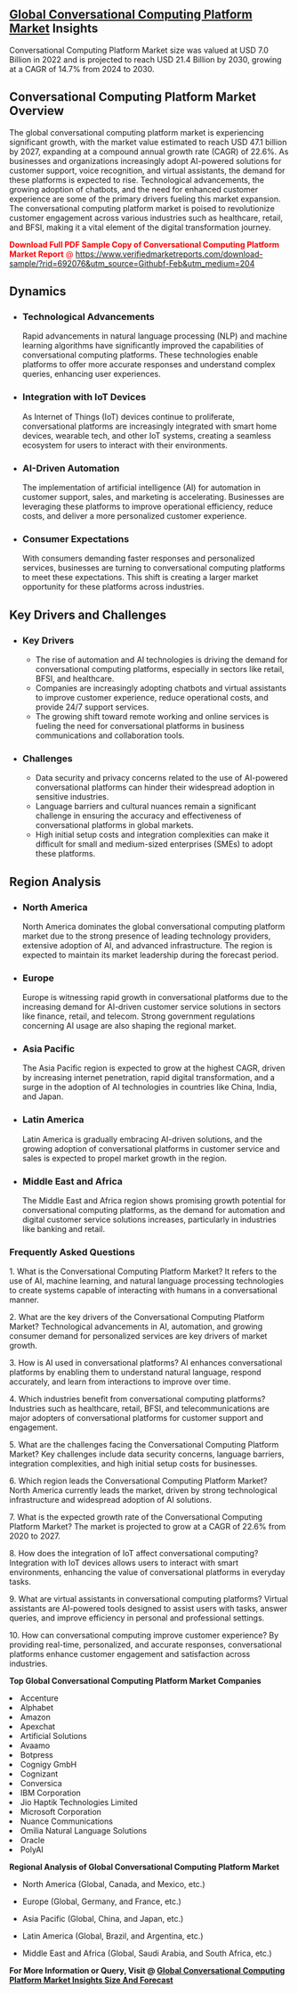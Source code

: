 <h2><a href="https://www.verifiedmarketreports.com/download-sample/?rid=692076&amp;utm_source=Githubf&amp;utm_medium=204" target="_blank">Global Conversational Computing Platform Market</a> Insights</h2><p>Conversational Computing Platform Market size was valued at USD 7.0 Billion in 2022 and is projected to reach USD 21.4 Billion by 2030, growing at a CAGR of 14.7% from 2024 to 2030.</p><p> <h2>Conversational Computing Platform Market Overview</h2> <p>The global conversational computing platform market is experiencing significant growth, with the market value estimated to reach USD 47.1 billion by 2027, expanding at a compound annual growth rate (CAGR) of 22.6%. As businesses and organizations increasingly adopt AI-powered solutions for customer support, voice recognition, and virtual assistants, the demand for these platforms is expected to rise. Technological advancements, the growing adoption of chatbots, and the need for enhanced customer experience are some of the primary drivers fueling this market expansion. The conversational computing platform market is poised to revolutionize customer engagement across various industries such as healthcare, retail, and BFSI, making it a vital element of the digital transformation journey.</p> <p><p><span class=""><span style="color: #ff0000;"><strong>Download Full PDF Sample Copy of Conversational Computing Platform Market Report</strong> @ </span><a href="https://www.verifiedmarketreports.com/download-sample/?rid=692076&amp;utm_source=Githubf-Feb&amp;utm_medium=204" target="_blank">https://www.verifiedmarketreports.com/download-sample/?rid=692076&amp;utm_source=Githubf-Feb&amp;utm_medium=204</a></span></p></p> <h2>Dynamics</h2> <ul> <li><h3>Technological Advancements</h3> Rapid advancements in natural language processing (NLP) and machine learning algorithms have significantly improved the capabilities of conversational computing platforms. These technologies enable platforms to offer more accurate responses and understand complex queries, enhancing user experiences.</li> <li><h3>Integration with IoT Devices</h3> As Internet of Things (IoT) devices continue to proliferate, conversational platforms are increasingly integrated with smart home devices, wearable tech, and other IoT systems, creating a seamless ecosystem for users to interact with their environments.</li> <li><h3>AI-Driven Automation</h3> The implementation of artificial intelligence (AI) for automation in customer support, sales, and marketing is accelerating. Businesses are leveraging these platforms to improve operational efficiency, reduce costs, and deliver a more personalized customer experience.</li> <li><h3>Consumer Expectations</h3> With consumers demanding faster responses and personalized services, businesses are turning to conversational computing platforms to meet these expectations. This shift is creating a larger market opportunity for these platforms across industries.</li> </ul> <h2>Key Drivers and Challenges</h2> <ul> <li><h3>Key Drivers</h3> <ul> <li>The rise of automation and AI technologies is driving the demand for conversational computing platforms, especially in sectors like retail, BFSI, and healthcare.</li> <li>Companies are increasingly adopting chatbots and virtual assistants to improve customer experience, reduce operational costs, and provide 24/7 support services.</li> <li>The growing shift toward remote working and online services is fueling the need for conversational platforms in business communications and collaboration tools.</li> </ul> </li> <li><h3>Challenges</h3> <ul> <li>Data security and privacy concerns related to the use of AI-powered conversational platforms can hinder their widespread adoption in sensitive industries.</li> <li>Language barriers and cultural nuances remain a significant challenge in ensuring the accuracy and effectiveness of conversational platforms in global markets.</li> <li>High initial setup costs and integration complexities can make it difficult for small and medium-sized enterprises (SMEs) to adopt these platforms.</li> </ul> </li> </ul> <h2>Region Analysis</h2> <ul> <li><h3>North America</h3> North America dominates the global conversational computing platform market due to the strong presence of leading technology providers, extensive adoption of AI, and advanced infrastructure. The region is expected to maintain its market leadership during the forecast period.</li> <li><h3>Europe</h3> Europe is witnessing rapid growth in conversational platforms due to the increasing demand for AI-driven customer service solutions in sectors like finance, retail, and telecom. Strong government regulations concerning AI usage are also shaping the regional market.</li> <li><h3>Asia Pacific</h3> The Asia Pacific region is expected to grow at the highest CAGR, driven by increasing internet penetration, rapid digital transformation, and a surge in the adoption of AI technologies in countries like China, India, and Japan.</li> <li><h3>Latin America</h3> Latin America is gradually embracing AI-driven solutions, and the growing adoption of conversational platforms in customer service and sales is expected to propel market growth in the region.</li> <li><h3>Middle East and Africa</h3> The Middle East and Africa region shows promising growth potential for conversational computing platforms, as the demand for automation and digital customer service solutions increases, particularly in industries like banking and retail.</li> </ul> <h3>Frequently Asked Questions</h3> <p>1. What is the Conversational Computing Platform Market? It refers to the use of AI, machine learning, and natural language processing technologies to create systems capable of interacting with humans in a conversational manner.</p> <p>2. What are the key drivers of the Conversational Computing Platform Market? Technological advancements in AI, automation, and growing consumer demand for personalized services are key drivers of market growth.</p> <p>3. How is AI used in conversational platforms? AI enhances conversational platforms by enabling them to understand natural language, respond accurately, and learn from interactions to improve over time.</p> <p>4. Which industries benefit from conversational computing platforms? Industries such as healthcare, retail, BFSI, and telecommunications are major adopters of conversational platforms for customer support and engagement.</p> <p>5. What are the challenges facing the Conversational Computing Platform Market? Key challenges include data security concerns, language barriers, integration complexities, and high initial setup costs for businesses.</p> <p>6. Which region leads the Conversational Computing Platform Market? North America currently leads the market, driven by strong technological infrastructure and widespread adoption of AI solutions.</p> <p>7. What is the expected growth rate of the Conversational Computing Platform Market? The market is projected to grow at a CAGR of 22.6% from 2020 to 2027.</p> <p>8. How does the integration of IoT affect conversational computing? Integration with IoT devices allows users to interact with smart environments, enhancing the value of conversational platforms in everyday tasks.</p> <p>9. What are virtual assistants in conversational computing platforms? Virtual assistants are AI-powered tools designed to assist users with tasks, answer queries, and improve efficiency in personal and professional settings.</p> <p>10. How can conversational computing improve customer experience? By providing real-time, personalized, and accurate responses, conversational platforms enhance customer engagement and satisfaction across industries.</p> </p><p><strong>Top Global Conversational Computing Platform Market Companies</strong></p><div data-test-id=""><p><li>Accenture</li><li> Alphabet</li><li> Amazon</li><li> Apexchat</li><li> Artificial Solutions</li><li> Avaamo</li><li> Botpress</li><li> Cognigy GmbH</li><li> Cognizant</li><li> Conversica</li><li> IBM Corporation</li><li> Jio Haptik Technologies Limited</li><li> Microsoft Corporation</li><li> Nuance Communications</li><li> Omilia Natural Language Solutions</li><li> Oracle</li><li> PolyAI</li></p><div><strong>Regional Analysis of&nbsp;Global Conversational Computing Platform Market</strong></div><ul><li dir="ltr"><p dir="ltr">North America&nbsp;(Global, Canada, and Mexico, etc.)</p></li><li dir="ltr"><p dir="ltr">Europe (Global, Germany, and France, etc.)</p></li><li dir="ltr"><p dir="ltr">Asia Pacific&nbsp;(Global, China, and Japan, etc.)</p></li><li dir="ltr"><p dir="ltr">Latin America&nbsp;(Global, Brazil, and Argentina, etc.)</p></li><li dir="ltr">Middle East and Africa&nbsp;(Global, Saudi Arabia, and South Africa, etc.)</li></ul><p><strong>For More Information or Query, Visit @&nbsp;</strong><strong><a href="https://www.verifiedmarketreports.com/product/conversational-computing-platform-market/?utm_source=Githubf&amp;utm_medium=204" target="_blank">Global Conversational Computing Platform Market Insights Size And Forecast</a></strong></p></div>
